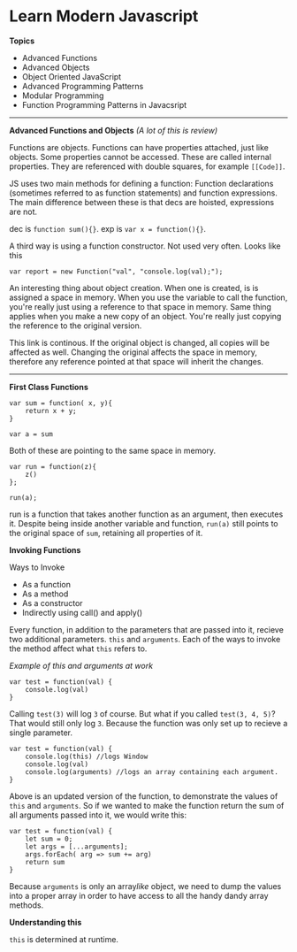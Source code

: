 Learn Modern Javascript
======

**Topics**
- Advanced Functions
- Advanced Objects
- Object Oriented JavaScript
- Advanced Programming Patterns
- Modular Programming
- Function Programming Patterns in Javacsript

---

**Advanced Functions and Objects**
*(A lot of this is review)*

Functions are objects.
Functions can have properties attached, just like objects.
Some properties cannot be accessed. These are called internal properties. They are referenced with double squares, for example `[[Code]]`.

JS uses two main methods for defining a function: Function declarations (sometimes referred to as function statements) and function expressions. The main difference between these is that decs are hoisted, expressions are not. 

dec is `function sum(){}`.
exp is `var x = function(){}`.

A third way is using a function constructor. Not used very often. Looks like this
```
var report = new Function("val", "console.log(val);");
```

An interesting thing about object creation. When one is created, is is assigned a space in memory. When you use the variable to call the function, you're really just using a reference to that space in memory. Same thing applies when you make a new copy of an object. You're really just copying the reference to the original version.

This link is continous. If the original object is changed, all copies will be affected as well. Changing the original affects the space in memory, therefore any reference pointed at that space will inherit the changes.

---
**First Class Functions**

```
var sum = function( x, y){
    return x + y;
}
```

```
var a = sum
```

Both of these are pointing to the same space in memory.

```
var run = function(z){
    z()
};

run(a);
```

run is a function that takes another function as an argument, then executes it. Despite being inside another variable and function, `run(a)` still points to the original space of `sum`, retaining all properties of it.


**Invoking Functions**

Ways to Invoke
- As a function
- As a method
- As a constructor
- Indirectly using call() and apply()

Every function, in addition to the parameters that are passed into it, recieve two additional parameters. `this` and `arguments`. Each of the ways to invoke the method affect what `this` refers to.


*Example of this and arguments at work*

```
var test = function(val) {
    console.log(val)
}
```

Calling `test(3)` will log `3` of course. But what if you called `test(3, 4, 5)`? That would still only log `3`. Because the function was only set up to recieve a single parameter.

```
var test = function(val) {
    console.log(this) //logs Window
    console.log(val)
    console.log(arguments) //logs an array containing each argument.
}
```

Above is an updated version of the function, to demonstrate the values of `this` and `arguments`. So if we wanted to make the function return the sum of all arguments passed into it, we would write this:

```
var test = function(val) {
    let sum = 0;
    let args = [...arguments];
    args.forEach( arg => sum += arg)
    return sum
}
```

Because `arguments` is only an array*like* object, we need to dump the values into a proper array in order to have access to all the handy dandy array methods.



**Understanding this**

`this` is determined at runtime. 